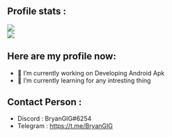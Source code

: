 ## Profile stats :
![](https://github-readme-stats.vercel.app/api?username=MrPictYT-art&show_icons=true&theme=radical)<br/>
![](https://github-readme-stats.vercel.app/api/top-langs/?username=MrPictYT-art&show_icons=true&theme=radical)

## Here are my profile now:

- 🔭 I’m currently working on Developing Android Apk
- 🌱 I’m currently learning for any intresting thing

## Contact Person :

- Discord : BryanGIG#6254
- Telegram : https://t.me/BryanGIG
